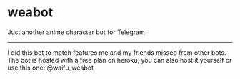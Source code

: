 # weabot
Just another anime character bot for Telegram

-------

I did this bot to match features me and my friends missed from other bots.
The bot is hosted with a free plan on heroku, you can also host it yourself or use this one:
@waifu_weabot
